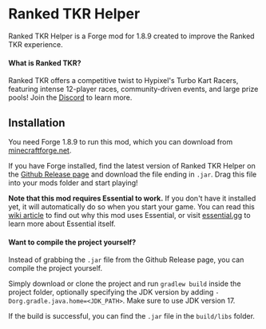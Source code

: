 # Ranked TKR Helper
Ranked TKR Helper is a Forge mod for 1.8.9 created to improve the Ranked TKR experience.

#### What is Ranked TKR?
Ranked TKR offers a competitive twist to Hypixel's Turbo Kart Racers, featuring intense 12-player races, community-driven events, and large prize pools!
Join the [Discord](https://discord.gg/eCB6raKrQj) to learn more.

## Installation
You need Forge 1.8.9 to run this mod, which you can download from [minecraftforge.net](https://files.minecraftforge.net/net/minecraftforge/forge/index_1.8.9.html).

If you have Forge installed, find the latest version of Ranked TKR Helper on the [Github Release page](https://github.com/j3ltr/ranked-tkr-helper/releases/latest) and download the file ending in `.jar`.
Drag this file into your mods folder and start playing!

**Note that this mod requires Essential to work.**
If you don't have it installed yet, it will automatically do so when you start your game.
You can read this [wiki article](https://essential.gg/wiki/installed-by-other-mods) to find out why this mod uses Essential, or visit [essential.gg](https://essential.gg) to learn more about Essential itself.

#### Want to compile the project yourself?
Instead of grabbing the `.jar` file from the Github Release page, you can compile the project yourself.

Simply download or clone the project and run `gradlew build` inside the project folder, optionally specifying the JDK version by adding `-Dorg.gradle.java.home=<JDK_PATH>`.
Make sure to use JDK version 17.

If the build is successful, you can find the `.jar` file in the `build/libs` folder.